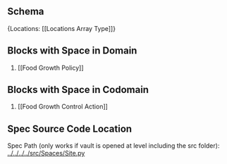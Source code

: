 ## Schema

{Locations: [[Locations Array Type]]}

## Blocks with Space in Domain
1. [[Food Growth Policy]]

## Blocks with Space in Codomain
1. [[Food Growth Control Action]]

## Spec Source Code Location

Spec Path (only works if vault is opened at level including the src folder): [../../../../src/Spaces/Site.py](../../../../src/Spaces/Site.py)


